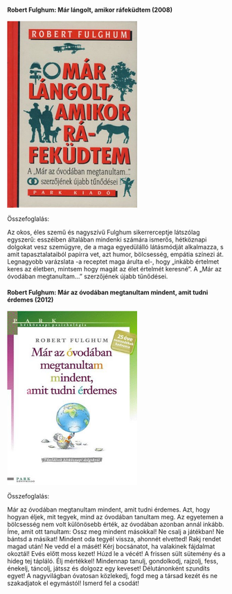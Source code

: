 #### <a name="id_1277">Robert Fulghum: Már lángolt, amikor ráfeküdtem (2008)</a>
<img src="https://github.com/BercziSandor/calibre_lib/raw/main/Robert%20Fulghum/Mar%20langolt%2C%20amikor%20rafekudtem%20%281277%29/cover.jpg" alt="cover" width="300"/>

Összefoglalás:
<div>
<p>Az okos, éles szemű és nagyszívű Fulghum sikerrerceptje látszólag egyszerű: esszéiben általában mindenki számára ismerős, hétköznapi dolgokat vesz szemügyre, de a maga egyedülálló látásmódját alkalmazza, s amit tapasztalataiból papírra vet, azt humor, bölcsesség, empátia színezi át. Legnagyobb varázslata -a receptet maga árulta el-, hogy „inkább értelmet keres az életben, mintsem hogy magát az élet értelmét keresné”. A „Már az óvodában megtanultam…” szerzőjének újabb tűnődései.</p></div>

#### <a name="id_1302">Robert Fulghum: Már az óvodában megtanultam mindent, amit tudni érdemes (2012)</a>
<img src="https://github.com/BercziSandor/calibre_lib/raw/main/Robert%20Fulghum/Mar%20az%20ovodaban%20megtanultam%20mindent%20%281302%29/cover.jpg" alt="cover" width="300"/>

Összefoglalás:
<div>
<p>Már az óvodában megtanultam mindent, amit tudni érdemes. Azt, hogy hogyan éljek, mit tegyek, mind az óvodában tanultam meg. Az egyetemen a bölcsesség nem volt különösebb érték, az óvodában azonban annál inkább. Íme, amit ott tanultam: Ossz meg mindent másokkal! Ne csalj a játékban! Ne bántsd a másikat! Mindent oda tegyél vissza, ahonnét elvetted! Rakj rendet magad után! Ne vedd el a másét! Kérj bocsánatot, ha valakinek fájdalmat okoztál! Evés előtt moss kezet! Húzd le a vécét! A frissen sült sütemény és a hideg tej tápláló. Élj mértékkel! Mindennap tanulj, gondolkodj, rajzolj, fess, énekelj, táncolj, játssz és dolgozz egy keveset! Délutánonként szundíts egyet! A nagyvilágban óvatosan közlekedj, fogd meg a társad kezét és ne szakadjatok el egymástól! Ismerd fel a csodát!</p></div>

